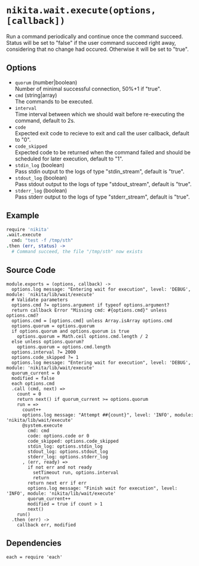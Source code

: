 
# `nikita.wait.execute(options, [callback])`

Run a command periodically and continue once the command succeed. Status will be
set to "false" if the user command succeed right away, considering that no
change had occured. Otherwise it will be set to "true".   

## Options  

* `quorum` (number|boolean)    
  Number of minimal successful connection, 50%+1 if "true".   
* `cmd` (string|array)   
  The commands to be executed.    
* `interval`   
  Time interval between which we should wait before re-executing the command,
  default to 2s.   
* `code`   
  Expected exit code to recieve to exit and call the user callback, default to "0".   
* `code_skipped`   
  Expected code to be returned when the command failed and should be scheduled
  for later execution, default to "1".   
* `stdin_log` (boolean)   
  Pass stdin output to the logs of type "stdin_stream", default is "true".
* `stdout_log` (boolean)   
  Pass stdout output to the logs of type "stdout_stream", default is "true".
* `stderr_log` (boolean)   
  Pass stderr output to the logs of type "stderr_stream", default is "true".

## Example

```coffee
require 'nikita'
.wait.execute
  cmd: "test -f /tmp/sth"
.then (err, status) ->
  # Command succeed, the file "/tmp/sth" now exists
```

## Source Code

    module.exports = (options, callback) ->
      options.log message: "Entering wait for execution", level: 'DEBUG', module: 'nikita/lib/wait/execute'
      # Validate parameters
      options.cmd ?= options.argument if typeof options.argument?
      return callback Error "Missing cmd: #{options.cmd}" unless options.cmd?
      options.cmd = [options.cmd] unless Array.isArray options.cmd
      options.quorum = options.quorum
      if options.quorum and options.quorum is true  
        options.quorum = Math.ceil options.cmd.length / 2
      else unless options.quorum?
        options.quorum = options.cmd.length
      options.interval ?= 2000
      options.code_skipped ?= 1
      options.log message: "Entering wait for execution", level: 'DEBUG', module: 'nikita/lib/wait/execute'
      quorum_current = 0
      modified = false
      each options.cmd
      .call (cmd, next) =>
        count = 0
        return next() if quorum_current >= options.quorum
        run = =>
          count++
          options.log message: "Attempt ##{count}", level: 'INFO', module: 'nikita/lib/wait/execute'
          @system.execute
            cmd: cmd
            code: options.code or 0
            code_skipped: options.code_skipped
            stdin_log: options.stdin_log
            stdout_log: options.stdout_log
            stderr_log: options.stderr_log
          , (err, ready) =>
            if not err and not ready
              setTimeout run, options.interval
              return
            return next err if err
            options.log message: "Finish wait for execution", level: 'INFO', module: 'nikita/lib/wait/execute'
            quorum_current++
            modified = true if count > 1
            next()
        run()
      .then (err) ->
        callback err, modified

## Dependencies

    each = require 'each'
